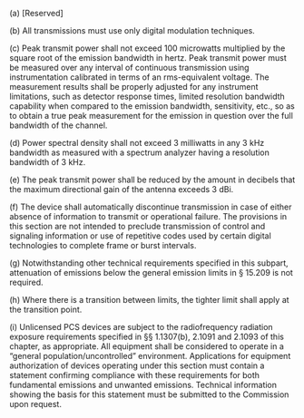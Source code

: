 (a) [Reserved]

(b) All transmissions must use only digital modulation techniques.

(c) Peak transmit power shall not exceed 100 microwatts multiplied by the square root of the emission bandwidth in hertz. Peak transmit power must be measured over any interval of continuous transmission using instrumentation calibrated in terms of an rms-equivalent voltage. The measurement results shall be properly adjusted for any instrument limitations, such as detector response times, limited resolution bandwidth capability when compared to the emission bandwidth, sensitivity, etc., so as to obtain a true peak measurement for the emission in question over the full bandwidth of the channel.

(d) Power spectral density shall not exceed 3 milliwatts in any 3 kHz bandwidth as measured with a spectrum analyzer having a resolution bandwidth of 3 kHz.

(e) The peak transmit power shall be reduced by the amount in decibels that the maximum directional gain of the antenna exceeds 3 dBi.

(f) The device shall automatically discontinue transmission in case of either absence of information to transmit or operational failure. The provisions in this section are not intended to preclude transmission of control and signaling information or use of repetitive codes used by certain digital technologies to complete frame or burst intervals.

(g) Notwithstanding other technical requirements specified in this subpart, attenuation of emissions below the general emission limits in § 15.209 is not required.

(h) Where there is a transition between limits, the tighter limit shall apply at the transition point.

(i) Unlicensed PCS devices are subject to the radiofrequency radiation exposure requirements specified in §§ 1.1307(b), 2.1091 and 2.1093 of this chapter, as appropriate. All equipment shall be considered to operate in a “general population/uncontrolled” environment. Applications for equipment authorization of devices operating under this section must contain a statement confirming compliance with these requirements for both fundamental emissions and unwanted emissions. Technical information showing the basis for this statement must be submitted to the Commission upon request.

